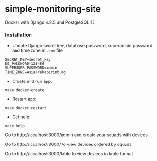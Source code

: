 # simple-monitoring-site

Docker with Django 4.2.5 and PostgreSQL 12

### Installation

* Update Django secret key, database password, superadmin password and time zone in `.env` file:
```
SECRET_KEY=secret_key
DB_PASSWORD=123456
SUPERUSER_PASSWORD=admin
TIME_ZONE=Asia/Yekaterinburg
```

* Create and run app:
```
make docker-create
```

* Restart app:
```
make docker-restart
```

* Get help:
```
make help
```

Go to http://localhost:3000/admin and create your squads with devices

Go to http://localhost:3000/ to view devices ordered by squads

Go to http://localhost:3000/table to view devices in table format

